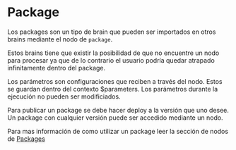 # Package
Los packages son un tipo de brain que pueden ser importados en otros brains mediante el nodo de `package`.

Estos brains tiene que existir la posibilidad de que no encuentre un nodo para procesar ya que de lo contrario el usuario podría quedar atrapado infinitamente dentro del package.

Los parámetros son configuraciones que reciben a través del nodo. Estos se guardan dentro del contexto $parameters. Los parámetros  durante la ejecución no pueden ser modificiados.

Para publicar un package se debe hacer deploy a la versión que uno desee. Un package con cualquier versión puede ser accedido mediante un nodo.

Para mas información de como utilizar un package leer la sección de nodos de [Packages](./Nodes.md#packages)
